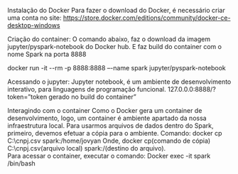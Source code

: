 Instalação do Docker
Para fazer o download do Docker, é necessário criar uma conta no site:
https://store.docker.com/editions/community/docker-ce-desktop-windows

Criação do container:
O comando abaixo, faz o download da imagem jupyter/pyspark-notebook do Docker hub.  E faz build do container com o nome Spark na porta 8888

docker run -it --rm -p 8888:8888 –-name spark jupyter/pyspark-notebook

Acessando o jupyter:
Jupyter notebook, é um ambiente de desenvolvimento interativo, para linguagens de programação funcional.
127.0.0.0:8888/?token=”token gerado no build do container”

Interagindo com o container
Como o Docker gera um container de desenvolvimento, logo, um container é ambiente apartado da nossa infraestrutura local. 
Para usarmos arquivos de dados dentro do Spark, primeiro, devemos efetuar a cópia para o ambiente.
Comando: docker cp C:\cnpj.csv spark:/home/jovyan
Onde, docker cp(comando de cópia) C:\cnpj.csv(arquivo local) spark:/(destino do arquivo).	
Para acessar o container, executar o comando: Docker exec -it spark /bin/bash
